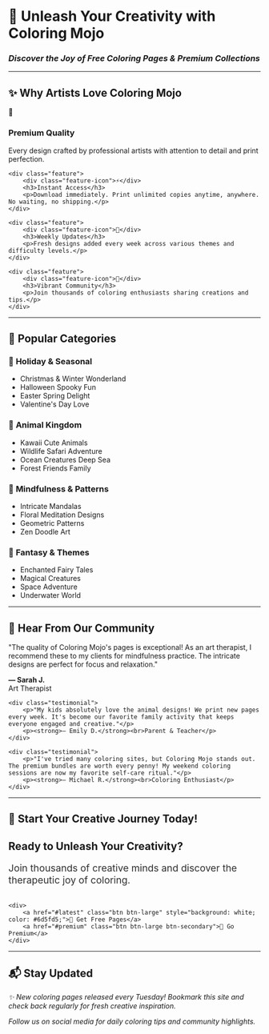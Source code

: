 
# 🎨 Unleash Your Creativity with Coloring Mojo
### *Discover the Joy of Free Coloring Pages & Premium Collections*

---


## ✨ Why Artists Love Coloring Mojo

<div class="features-grid">
    <div class="feature">
        <div class="feature-icon">🎨</div>
        <h3>Premium Quality</h3>
        <p>Every design crafted by professional artists with attention to detail and print perfection.</p>
    </div>
    
    <div class="feature">
        <div class="feature-icon">⚡</div>
        <h3>Instant Access</h3>
        <p>Download immediately. Print unlimited copies anytime, anywhere. No waiting, no shipping.</p>
    </div>
    
    <div class="feature">
        <div class="feature-icon">🔄</div>
        <h3>Weekly Updates</h3>
        <p>Fresh designs added every week across various themes and difficulty levels.</p>
    </div>
    
    <div class="feature">
        <div class="feature-icon">👥</div>
        <h3>Vibrant Community</h3>
        <p>Join thousands of coloring enthusiasts sharing creations and tips.</p>
    </div>
</div>

---

## 🌟 Popular Categories

### 🎄 **Holiday & Seasonal**
- Christmas & Winter Wonderland
- Halloween Spooky Fun  
- Easter Spring Delight
- Valentine's Day Love

### 🐾 **Animal Kingdom**
- Kawaii Cute Animals
- Wildlife Safari Adventure
- Ocean Creatures Deep Sea
- Forest Friends Family

### 🧘 **Mindfulness & Patterns**
- Intricate Mandalas
- Floral Meditation Designs
- Geometric Patterns
- Zen Doodle Art

### 🏰 **Fantasy & Themes**
- Enchanted Fairy Tales
- Magical Creatures
- Space Adventure
- Underwater World

---

## 💝 Hear From Our Community

<div class="testimonials">
    <div class="testimonial">
        <p>"The quality of Coloring Mojo's pages is exceptional! As an art therapist, I recommend these to my clients for mindfulness practice. The intricate designs are perfect for focus and relaxation."</p>
        <p><strong>— Sarah J.</strong><br>Art Therapist</p>
    </div>
    
    <div class="testimonial">
        <p>"My kids absolutely love the animal designs! We print new pages every week. It's become our favorite family activity that keeps everyone engaged and creative."</p>
        <p><strong>— Emily D.</strong><br>Parent & Teacher</p>
    </div>
    
    <div class="testimonial">
        <p>"I've tried many coloring sites, but Coloring Mojo stands out. The premium bundles are worth every penny! My weekend coloring sessions are now my favorite self-care ritual."</p>
        <p><strong>— Michael R.</strong><br>Coloring Enthusiast</p>
    </div>
</div>

---

## 🎁 Start Your Creative Journey Today!

<div class="cta-section">
    <h2>Ready to Unleash Your Creativity?</h2>
    <p style="font-size: 1.2rem; margin-bottom: 2rem; opacity: 0.9;">Join thousands of creative minds and discover the therapeutic joy of coloring.</p>
    
    <div>
        <a href="#latest" class="btn btn-large" style="background: white; color: #6d5fd5;">🎁 Get Free Pages</a>
        <a href="#premium" class="btn btn-large btn-secondary">💎 Go Premium</a>
    </div>
</div>

---

## 📬 Stay Updated
*✨ New coloring pages released every Tuesday! Bookmark this site and check back regularly for fresh creative inspiration.*

*Follow us on social media for daily coloring tips and community highlights.*
